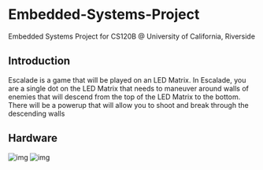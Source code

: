 # Embedded-Systems-Project
Embedded Systems Project for CS120B @ University of California, Riverside

## Introduction
Escalade is a game that will be played on an LED Matrix. In Escalade, you are a single dot on the LED Matrix that needs to maneuver around walls of enemies that will descend from the top of the LED Matrix to the bottom. There will be a powerup that will allow you to shoot and break through the descending walls

## Hardware
![img](https://github.com/Fyloh/Embedded-Systems-Project/tree/master/img/Board.jpg)
![img](https://github.com/Fyloh/Embedded-Systems-Project/tree/master/img/Game.jpg)
